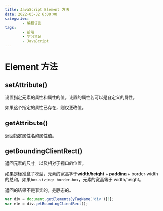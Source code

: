 ```yaml
---
title: JavaScript Element 方法
date: 2022-05-02 6:00:00
categories:
        - 编程语言
tags:
        - 前端
        - 学习笔记
        - JavaScript
---
```


# Element 方法

## setAttribute()

设置指定元素的属性和属性的值。设置的属性名可以是自定义的属性。

如果这个指定的属性已存在，则仅更改值。

## getAttribute()

返回指定属性名的属性值。

## getBoundingClientRect()

返回元素的尺寸，以及相对于视口的位置。

如果是标准盒子模型，元素的宽高等于**width/height** + **padding** + border-width 的总和。如果`box-sizing: border-box`，元素的宽高等于 width/height。

返回的结果不是事实的，是静态的。

```js
var div = document.getElementsByTagName('div')[0];
var ele = div.getBoundingClientRect();
```
